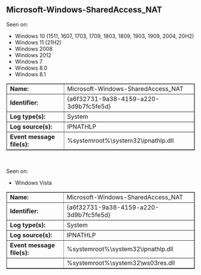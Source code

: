 ## Microsoft-Windows-SharedAccess_NAT

Seen on:
* Windows 10 (1511, 1607, 1703, 1709, 1803, 1809, 1903, 1909, 2004, 20H2)
* Windows 11 (21H2)
* Windows 2008
* Windows 2012
* Windows 7
* Windows 8.0
* Windows 8.1

<table border="1" class="docutils">
  <tbody>
    <tr>
      <td><b>Name:</b></td>
      <td>Microsoft-Windows-SharedAccess_NAT</td>
    </tr>
    <tr>
      <td><b>Identifier:</b></td>
      <td>{a6f32731-9a38-4159-a220-3d9b7fc5fe5d}</td>
    </tr>
    <tr>
      <td><b>Log type(s):</b></td>
      <td>System</td>
    </tr>
    <tr>
      <td><b>Log source(s):</b></td>
      <td>IPNATHLP</td>
    </tr>
    <tr>
      <td><b>Event message file(s):</b></td>
      <td>%systemroot%\system32\ipnathlp.dll</td>
    </tr>
  </tbody>
</table>

&nbsp;

Seen on:
* Windows Vista

<table border="1" class="docutils">
  <tbody>
    <tr>
      <td><b>Name:</b></td>
      <td>Microsoft-Windows-SharedAccess_NAT</td>
    </tr>
    <tr>
      <td><b>Identifier:</b></td>
      <td>{a6f32731-9a38-4159-a220-3d9b7fc5fe5d}</td>
    </tr>
    <tr>
      <td><b>Log type(s):</b></td>
      <td>System</td>
    </tr>
    <tr>
      <td><b>Log source(s):</b></td>
      <td>IPNATHLP</td>
    </tr>
    <tr>
      <td><b>Event message file(s):</b></td>
      <td>%systemroot%\system32\ipnathlp.dll</td>
    </tr>
    <tr>
      <td>&nbsp;</td>
      <td>%systemroot%\system32\ws03res.dll</td>
    </tr>
  </tbody>
</table>

&nbsp;


